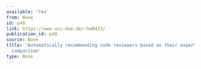 ```yaml
---
available: 'Yes'
from: None
id: p48
link: https://www.uni-due.de/~hw0433/
publication_id: p48
source: None
title: 'Automatically recommending code reviewers based on their expertise: An empirical
  comparison'
type: None
---
```

